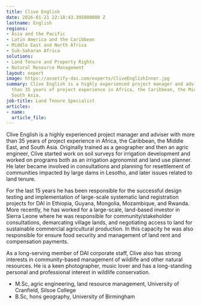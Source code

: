 ```yaml
---
title: Clive English
date: 2016-01-21 22:18:43.395000000 Z
lastname: English
regions:
- Asia and the Pacific
- Latin America and the Caribbean
- Middle East and North Africa
- Sub-Saharan Africa
solutions:
- Land Tenure and Property Rights
- Natural Resource Management
layout: expert
image: https://assetify-dai.com/experts/CliveEnglishInner.jpg
summary: Clive English is a highly experienced project manager and adviser with more
  than 35 years of project experience in Africa, the Caribbean, the Middle East, and
  South Asia.
job-title: Land Tenure Specialist
articles:
- name: 
  article_file: 
---
```


Clive English is a highly experienced project manager and adviser with more than 35 years of project experience in Africa, the Caribbean, the Middle East, and South Asia. Originally trained as a geographer and then an agric engineer, Clive started work on soil surveys for irrigation development and worked on programs both as an irrigation agronomist and land use planner. He later became involved in consultations and planning for resettlement of communities impacted by large dams in Lesotho, and later issues related to land tenure.

For the last 15 years he has been responsible for the successful design testing and implementation of large-scale systematic land registration projects for DAI in Ethiopia, Guyana, Mongolia, Mozambique, and Rwanda. More recently, he has worked for a large-scale, land-based investor in Sierra Leone where he was responsible for community/stakeholder consultations, demarcating village lands, and negotiating access to land for sustainable commercial agricultural production. In this capacity he was also responsible for ensure food security and management of land rent and compensation payments.

As a long-serving member of DAI corporate staff, Clive also has strong interests in community-based management of wildlife and other natural resources. He is a keen photographer, music lover and has a long-standing personal and professional interest in wildlife conservation.

* M.Sc, agric engineering, land resource management, University of Cranfield, Silsoe College
* B.Sc, hons geography, University of Birmingham
